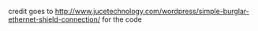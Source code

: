 credit goes to
http://www.jucetechnology.com/wordpress/simple-burglar-ethernet-shield-connection/
for the code
